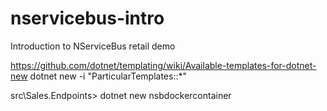 # nservicebus-intro
Introduction to NServiceBus retail demo



https://github.com/dotnet/templating/wiki/Available-templates-for-dotnet-new
dotnet new -i "ParticularTemplates::*"

src\Sales.Endpoints>
 dotnet new nsbdockercontainer